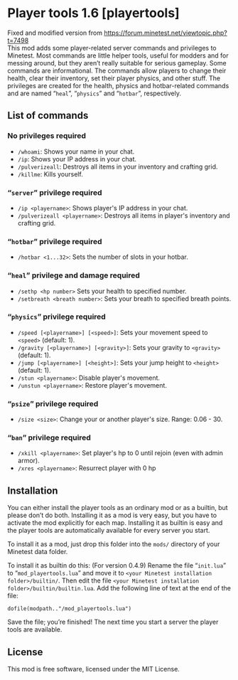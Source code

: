 # Player tools 1.6 [playertools]
Fixed and modified version from https://forum.minetest.net/viewtopic.php?t=7498  
This mod adds some player-related server commands and privileges to Minetest.
Most commands are little helper tools, useful for modders and for messing
around, but they aren’t really suitable for serious gameplay. Some commands
are informational. The commands allow players to change their health, clear
their inventory, set their player physics, and other stuff.
The privileges are created for the health, physics and hotbar-related commands
and are named “`heal`”, “`physics`” and “`hotbar`”, respectively.

## List of commands
### No privileges required

* `/whoami`: Shows your name in your chat.
* `/ip`: Shows your IP address in your chat.
* `/pulverizeall`: Destroys all items in your inventory and crafting grid.
* `/killme`: Kills yourself.

### “`server`” privilege required
* `/ip <playername>`: Shows player's IP address in your chat.
* `/pulverizeall <playername>`: Destroys all items in player's inventory and crafting grid.

### “`hotbar`” privilege required

* `/hotbar <1...32>`: Sets the number of slots in your hotbar.

### “`heal`” privilege and damage required

* `/sethp <hp number>` Sets your health to specified number.
* `/setbreath <breath number>`: Sets your breath to specified breath points.

### “`physics`” privilege required

* `/speed [<playername>] [<speed>]`: Sets your movement speed to `<speed>` (default: 1).
* `/gravity [<playername>] [<gravity>]`: Sets your gravity to `<gravity>` (default: 1).
* `/jump [<playername>] [<height>]`: Sets your jump height to `<height>` (default: 1).
* `/stun <playername>`: Disable player's movement.
* `/unstun <playername>`: Restore player's movement.

### “`psize`” privilege required

* `/size <size>`: Change your or another player's size. Range: 0.06 - 30.

### “`ban`” privilege required

* `/xkill <playername>`: Set player's hp to 0 until rejoin (even with admin armor).
* `/xres <playername>`: Resurrect player with 0 hp



## Installation
You can either install the player tools as an ordinary mod or as a builtin,
but please don’t do both. Installing it as a mod is very easy, but you have
to activate the mod explicitly for each map. Installing it as builtin is easy
and the player tools are automatically available for every server you start.

To install it as a mod, just drop this folder into the `mods/` directory of your
Minetest data folder.

To install it as builtin do this:
(For version 0.4.9)
Rename the file “`init.lua`” to “`mod_playertools.lua`” and move it to `<your Minetest installation folder>/builtin/`.
Then edit the file `<your Minetest installation folder>/builtin/builtin.lua`. Add the following line of text at the
end of the file:

    dofile(modpath.."/mod_playertools.lua")

Save the file; you’re finished! The next time you start a server the player tools are available.

## License
This mod is free software, licensed under the MIT License.
